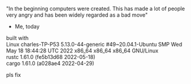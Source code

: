
"In the beginning computers were created. This has made a lot of people very angry and has been widely regarded as a bad move" 
- Me, today  

built with  
Linux charles-TP-P53 5.13.0-44-generic #49~20.04.1-Ubuntu SMP Wed May 18 18:44:28 UTC 2022 x86_64 x86_64 x86_64 GNU/Linux  
rustc 1.61.0 (fe5b13d68 2022-05-18)  
cargo 1.61.0 (a028ae4 2022-04-29)  

pls fix 